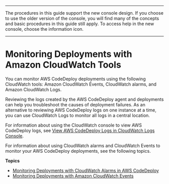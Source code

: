 --------

 The procedures in this guide support the new console design\. If you choose to use the older version of the console, you will find many of the concepts and basic procedures in this guide still apply\. To access help in the new console, choose the information icon\. 

--------

# Monitoring Deployments with Amazon CloudWatch Tools<a name="monitoring-cloudwatch"></a>

You can monitor AWS CodeDeploy deployments using the following CloudWatch tools: Amazon CloudWatch Events, CloudWatch alarms, and Amazon CloudWatch Logs\. 

Reviewing the logs created by the AWS CodeDeploy agent and deployments can help you troubleshoot the causes of deployment failures\. As an alternative to reviewing AWS CodeDeploy logs on one instance at a time, you can use CloudWatch Logs to monitor all logs in a central location\. 

For information about using the CloudWatch console to view AWS CodeDeploy logs, see [View AWS CodeDeploy Logs in CloudWatch Logs Console](http://aws.amazon.com/blogs/devops/view-aws-codedeploy-logs-in-amazon-cloudwatch-console/)\.

For information about using CloudWatch alarms and CloudWatch Events to monitor your AWS CodeDeploy deployments, see the following topics\. 

**Topics**
+ [Monitoring Deployments with CloudWatch Alarms in AWS CodeDeploy](monitoring-create-alarms.md)
+ [Monitoring Deployments with Amazon CloudWatch Events](monitoring-cloudwatch-events.md)